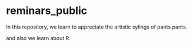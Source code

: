 # reminars_public

In this repository, we learn to appreciate the artistic sylings of pants pants. 


and also we learn about R. 
